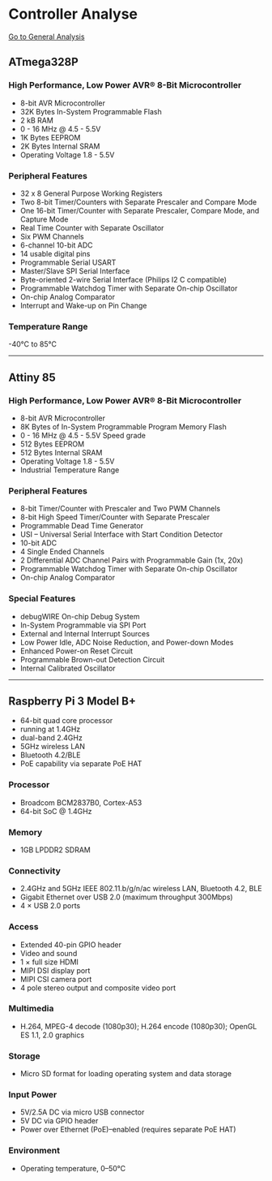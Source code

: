 # Controller Analyse
[Go to General Analysis](../../analysis#controllers)

## ATmega328P

### High Performance, Low Power AVR® 8-Bit Microcontroller

* 8-bit AVR Microcontroller
* 32K Bytes In-System Programmable Flash
* 2 kB RAM
* 0 - 16 MHz @ 4.5 - 5.5V
* 1K Bytes EEPROM
* 2K Bytes Internal SRAM
* Operating Voltage 1.8 - 5.5V

### Peripheral Features

* 32 x 8 General Purpose Working Registers 
* Two 8-bit Timer/Counters with Separate Prescaler and Compare Mode
* One 16-bit Timer/Counter with Separate Prescaler, Compare Mode, and Capture Mode
* Real Time Counter with Separate Oscillator
* Six PWM Channels
* 6-channel 10-bit ADC
* 14 usable digital pins
* Programmable Serial USART
* Master/Slave SPI Serial Interface
* Byte-oriented 2-wire Serial Interface (Philips I2 C compatible)
* Programmable Watchdog Timer with Separate On-chip Oscillator
* On-chip Analog Comparator
* Interrupt and Wake-up on Pin Change

### Temperature Range

 -40°C to 85°C

----------------------------------------------------------

## Attiny 85

### High Performance, Low Power AVR® 8-Bit Microcontroller

* 8-bit AVR Microcontroller
* 8K Bytes of In-System Programmable Program Memory Flash
* 0 - 16 MHz @ 4.5 - 5.5V Speed grade
* 512 Bytes EEPROM
* 512 Bytes Internal SRAM
* Operating Voltage 1.8 - 5.5V
* Industrial Temperature Range

### Peripheral Features

* 8-bit Timer/Counter with Prescaler and Two PWM Channels
* 8-bit High Speed Timer/Counter with Separate Prescaler
* Programmable Dead Time Generator
* USI – Universal Serial Interface with Start Condition Detector
* 10-bit ADC
* 4 Single Ended Channels
* 2 Differential ADC Channel Pairs with Programmable Gain (1x, 20x)
* Programmable Watchdog Timer with Separate On-chip Oscillator
* On-chip Analog Comparator

### Special Features

* debugWIRE On-chip Debug System
* In-System Programmable via SPI Port
* External and Internal Interrupt Sources
* Low Power Idle, ADC Noise Reduction, and Power-down Modes
* Enhanced Power-on Reset Circuit
* Programmable Brown-out Detection Circuit
* Internal Calibrated Oscillator

----------------------------------------------------------

## Raspberry Pi 3 Model B+

* 64-bit quad core processor
* running at 1.4GHz
* dual-band 2.4GHz
* 5GHz wireless LAN
* Bluetooth 4.2/BLE
* PoE capability via separate PoE HAT

### Processor

* Broadcom BCM2837B0, Cortex-A53
* 64-bit SoC @ 1.4GHz

### Memory

* 1GB LPDDR2 SDRAM

### Connectivity

* 2.4GHz and 5GHz IEEE 802.11.b/g/n/ac wireless LAN, Bluetooth 4.2, BLE
* Gigabit Ethernet over USB 2.0 (maximum throughput 300Mbps)
* 4 × USB 2.0 ports

### Access

* Extended 40-pin GPIO header
* Video and sound
* 1 × full size HDMI
* MIPI DSI display port
* MIPI CSI camera port
* 4 pole stereo output and composite video port

### Multimedia

* H.264, MPEG-4 decode (1080p30); H.264 encode (1080p30); OpenGL ES 1.1, 2.0 graphics

### Storage

* Micro SD format for loading operating system and data storage

### Input Power

* 5V/2.5A DC via micro USB connector
* 5V DC via GPIO header
* Power over Ethernet (PoE)–enabled (requires separate PoE HAT)

### Environment

* Operating temperature, 0–50°C